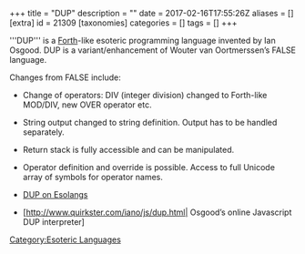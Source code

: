 +++
title = "DUP"
description = ""
date = 2017-02-16T17:55:26Z
aliases = []
[extra]
id = 21309
[taxonomies]
categories = []
tags = []
+++

'''DUP''' is a [Forth](https://rosettacode.org/wiki/Forth)-like esoteric programming language invented by Ian Osgood. DUP is a variant/enhancement of Wouter van Oortmerssen’s FALSE language.

Changes from FALSE include:

* Change of operators: DIV (integer division) changed to Forth-like MOD/DIV, new OVER operator etc.
* String output changed to string definition. Output has to be handled separately.
* Return stack is fully accessible and can be manipulated.
* Operator definition and override is possible. Access to full Unicode array of symbols for operator names.



* [DUP on Esolangs](https://rosettacode.org/wiki/eso:DUP)
* [http://www.quirkster.com/iano/js/dup.html| Osgood’s online Javascript DUP interpreter]

[Category:Esoteric Languages](https://rosettacode.org/wiki/Category:Esoteric_Languages)
